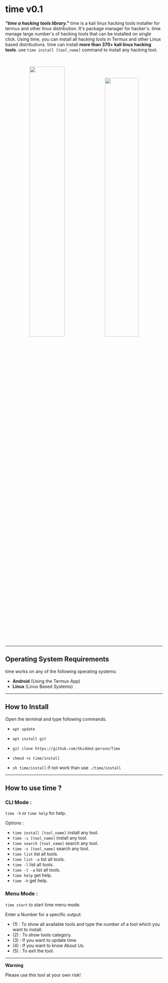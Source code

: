 # time v0.1

***"time a hacking tools library."***
time is a kali linux hacking tools installer for termux and other linux distribution. It's package manager for hacker's.
time manage large number's of hacking tools that can be installed on single click. Using time, you can install all hacking tools in Termux and other Linux based distributions.
time can install **more than 370+ kali linux hacking tools**. use `time install [tool_name]` command to install any hacking tool.

<br>
<p align="center">
<img width="47%" src="https://github.com/Rajkumrdusad/time/blob/master/doc/Screenshot_2019-12-01-12-10-02-1.png"/>
<img width="46%" src="https://github.com/Rajkumrdusad/time/blob/master/doc/Screenshot_2019-12-01-12-09-26-1.png"/>
</p>

------------------------------------------------------------------------

## Operating System Requirements

time works on any of the following operating systems:<br>
- **Android** (Using the Termux App) <br>
- **Linux** (Linux Based Systems) <br>

------------------------------------------------------------------------

## How to Install

Open the terminal and type following commands.

* `apt update`

* `apt install git`

* `git clone https://github.com/Skidded-person/Time`

* `chmod +x time/install`

* `sh time/install` if not work than use `./time/install`

------------------------------------------------------------------------

## How to use time ?

### CLI Mode :
`time -h` or `time help` for help.

Options :
- `time install [tool_name]` install any tool.
- `time -i [tool_name]` install any tool.
- `time search [tool_name]` search any tool.
- `time -s [tool_name]` search any tool.
- `time list` list all tools.
- `time list -a` list all tools.
- `time -l` list all tools.
- `time -l -a` list all tools.
- `time help` get help.
- `time -h` get help.

### Menu Mode :

`time start` to start time menu mode.

Enter a Number for a specific output:
- (1) : To show all available tools and type the number of a tool which you want to install.
- (2) : To show tools category.
- (3) : If you want to update time.
- (4) : If you want to know About Us.
- (5) : To exit the tool.

------------------------------------------------------------------------

**Warning**

Please use this tool at your own risk!

